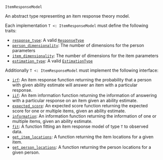 ```
ItemResponseModel
```

An abstract type representing an item response theory model.

Each implementation `T <: ItemResponseModel` must define the following traits:

  * [`response_type`](@ref): A valid [`ResponseType`](@ref)
  * [`person_dimensionality`](@ref): The number of dimensions for the person parameters
  * [`item_dimensionality`](@ref): The number of dimensions for the item parameters
  * [`estimation_type`](@ref): A valid [`EstimationType`](@ref)

Additionally `T <: ItemResponseModel` must implement the following interface:

  * [`irf`](@ref): An item response function returning the probability that a person with given ability estimate will answer an item with a particular response.
  * [`iif`](@ref): An item information function returning the information of answering with a particular response on an item given an ability estimate.
  * [`expected_score`](@ref): An expected score function returning the expected score for one or multiple items, given an ability estimate.
  * [`information`](@ref): An information function returning the information of one or multiple items, given an ability estimate.
  * [`fit`](@ref): A function fitting an item response model of type `T` to observed data.
  * [`get_item_locations`](@ref): A function returning the item locations for a given item.
  * [`get_person_locations`](@ref): A function returning the person locations for a given person.

